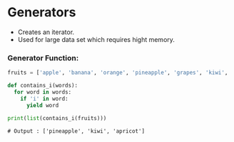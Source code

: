 # Generators

- Creates an iterator.
- Used for large data set which requires hight memory.

### Generator Function:

```python
fruits = ['apple', 'banana', 'orange', 'pineapple', 'grapes', 'kiwi', 'apricot', 'mango']

def contains_i(words):
  for word in words:
    if 'i' in word:
      yield word
  
print(list(contains_i(fruits)))
```

```output
# Output : ['pineapple', 'kiwi', 'apricot']
```      
